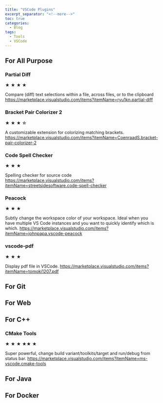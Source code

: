 ```yaml
---
title: "VSCode Plugins"
excerpt_separator: "<!--more-->"
toc: true
categories:
  - Blog
tags:
  - Tools
  - VSCode
---
```


## For All Purpose

### Partial Diff
&#9733; &#9733; &#9733; &#9733;

Compare (diff) text selections within a file, across files, or to the clipboard
https://marketplace.visualstudio.com/items?itemName=ryu1kn.partial-diff

### Bracket Pair Colorizer 2
&#9733; &#9733; &#9733; &#9734;

A customizable extension for colorizing matching brackets. 
https://marketplace.visualstudio.com/items?itemName=CoenraadS.bracket-pair-colorizer-2

### Code Spell Checker
&#9733; &#9733; &#9733;

Spelling checker for source code
https://marketplace.visualstudio.com/items?itemName=streetsidesoftware.code-spell-checker

### Peacock
&#9733; &#9733; &#9733;

Subtly change the workspace color of your workspace. Ideal when you have multiple VS Code instances and you want to quickly identify which is which.
https://marketplace.visualstudio.com/items?itemName=johnpapa.vscode-peacock

### vscode-pdf
&#9733; &#9733; &#9733;

Display pdf file in VSCode.
https://marketplace.visualstudio.com/items?itemName=tomoki1207.pdf


## For Git

## For Web

## For C++
### CMake Tools
&#9733; &#9733; &#9733; &#9733;&#9733; &#9733;

Super powerful, change build variant/toolkits/target and run/debug from status bar.
https://marketplace.visualstudio.com/items?itemName=ms-vscode.cmake-tools

## For Java

## For Docker
